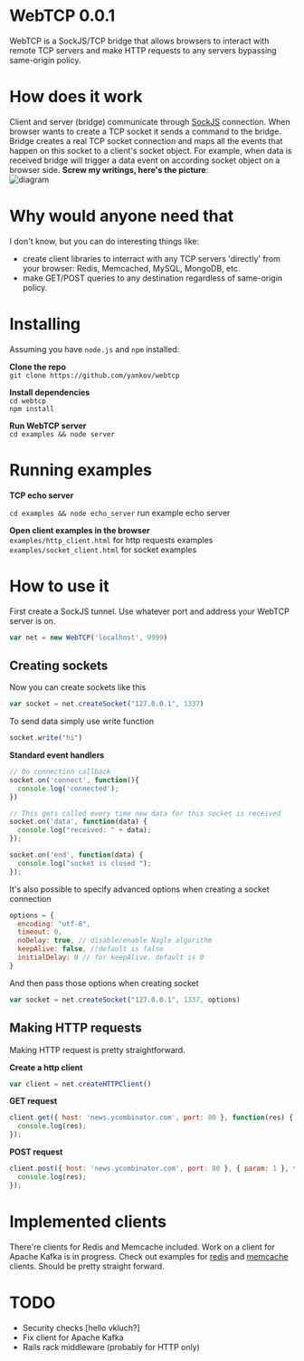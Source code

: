 WebTCP 0.0.1
============
WebTCP is a SockJS/TCP bridge that allows browsers to interact with remote TCP servers and
make HTTP requests to any servers bypassing same-origin policy.

How does it work
================
Client and server (bridge) communicate through [SockJS](https://github.com/sockjs/sockjs-node) connection. When browser
wants to create a TCP socket it sends a command to the bridge. Bridge creates a real TCP socket connection and maps all the events 
that happen on this socket to a client's socket object. For example, when data is received bridge will trigger a data event on 
according socket object on a browser side. **Screw my writings, here's the picture**:  
![diagram](http://pix.am/kSZT.png)

Why would anyone need that
==========================
I don't know, but you can do interesting things like:  

* create client libraries to interract with any TCP servers 'directly' from your browser: Redis, Memcached, MySQL, MongoDB, etc.
* make GET/POST queries to any destination regardless of same-origin policy. 

Installing
==========

Assuming you have `node.js` and `npm` installed:

**Clone the repo**  
`git clone https://github.com/yankov/webtcp`  

**Install dependencies**  
`cd webtcp`  
`npm install` 

**Run WebTCP server**  
`cd examples && node server`  


Running examples
================

**TCP echo server**

`cd examples && node echo_server` run example echo server

**Open client examples in the browser**  
`examples/http_client.html` for http requests examples  
`examples/socket_client.html` for socket examples 


How to use it
=============  
First create a SockJS tunnel. Use whatever port and address your WebTCP server is on.  
``` js
var net = new WebTCP('localhost', 9999)
```

Creating sockets
----------------  
Now you can create sockets like this  
``` js
var socket = net.createSocket("127.0.0.1", 1337)
```

To send data simply use write function

``` js
socket.write("hi")  
```

**Standard event handlers**  

``` js
// On connection callback
socket.on('connect', function(){
  console.log('connected');
})

// This gets called every time new data for this socket is received
socket.on('data', function(data) {
  console.log("received: " + data);
});

socket.on('end', function(data) {
  console.log("socket is closed ");
});
```

It's also possible to specify advanced options when creating a socket connection  

``` js
options = {
  encoding: "utf-8",
  timeout: 0,
  noDelay: true, // disable/enable Nagle algorithm
  keepAlive: false, //default is false
  initialDelay: 0 // for keepAlive. default is 0
}
```

And then pass those options when creating socket  

``` js
var socket = net.createSocket("127.0.0.1", 1337, options)
```

Making HTTP requests
--------------------
Making HTTP request is pretty straightforward.  

**Create a http client**  

``` js
var client = net.createHTTPClient()  
```

**GET request**  
``` js
client.get({ host: 'news.ycombinator.com', port: 80 }, function(res) {
  console.log(res);
});
```
  
**POST request**  
``` js
client.post({ host: 'news.ycombinator.com', port: 80 }, { param: 1 }, function(res) {
  console.log(res);
});
```

Implemented clients
===================

There're clients for Redis and Memcache included. Work on a client for Apache Kafka
is in progress. Check out examples for [redis](https://github.com/yankov/webtcp/blob/master/examples/redis_client.html) and [memcache](https://github.com/yankov/webtcp/blob/master/examples/memcache_client.html) clients. Should be pretty straight forward.

TODO
====
* Security checks [hello vkluch?]
* Fix client for Apache Kafka
* Rails rack middleware (probably for HTTP only)